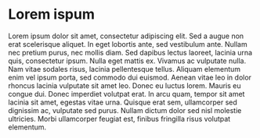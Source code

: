 <h1>Lorem ispum</h1>
Lorem ipsum dolor sit amet, consectetur adipiscing elit. Sed a augue non erat scelerisque aliquet. In eget lobortis ante, sed vestibulum ante. Nullam nec pretium purus, nec mollis diam. Sed dapibus lectus laoreet, lacinia urna quis, consectetur ipsum. Nulla eget mattis ex. Vivamus ac vulputate nulla. Nam vitae sodales risus, lacinia pellentesque tellus. Aliquam elementum enim vel ipsum porta, sed commodo dui euismod. Aenean vitae leo in dolor rhoncus lacinia vulputate sit amet leo. Donec eu luctus lorem. Mauris eu congue dui. Donec imperdiet volutpat erat. In arcu quam, tempor sit amet lacinia sit amet, egestas vitae urna. Quisque erat sem, ullamcorper sed dignissim ac, vulputate sed purus. Nullam dictum dolor sed nisl molestie ultricies. Morbi ullamcorper feugiat est, finibus fringilla risus volutpat elementum.